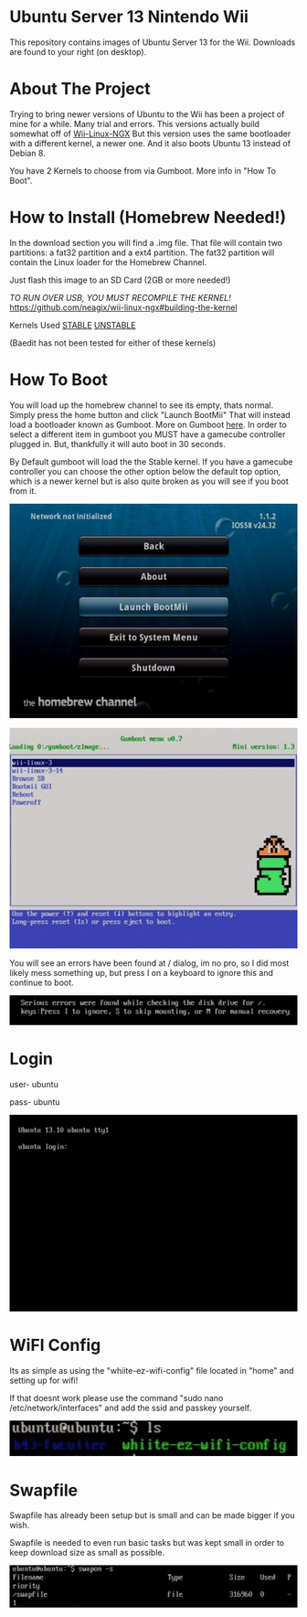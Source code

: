 # Ubuntu Server 13 Nintendo Wii



This repository contains images of Ubuntu Server 13 for the Wii. Downloads are found to your right (on desktop).

# About The Project
Trying to bring newer versions of Ubuntu to the Wii has been a project of mine for a while. Many trial and errors.
This versions actually build somewhat off of [Wii-Linux-NGX](https://github.com/neagix/wii-linux-ngx)
But this version uses the same bootloader with a different kernel, a newer one. And it also boots Ubuntu 13 instead of Debian 8.

You have 2 Kernels to choose from via Gumboot. More info in "How To Boot".

# How to Install (Homebrew Needed!)
In the download section you will find a .img file. That file will contain two partitions: a fat32 partition and a ext4 partition. The fat32 partition will contain the Linux loader for the Homebrew Channel.

Just flash this image to an SD Card (2GB or more needed!)

*TO RUN OVER USB, YOU MUST RECOMPILE THE KERNEL!*
https://github.com/neagix/wii-linux-ngx#building-the-kernel 

Kernels Used [STABLE](https://github.com/Wii-Linux/wii-linux-ngx/tree/stable-v3.x) [UNSTABLE](https://github.com/Wii-Linux/wii-linux-ngx/tree/stable-v3.14.19)

(Baedit has not been tested for either of these kernels)

# How To Boot
You will load up the homebrew channel to see its empty, thats normal. Simply press the home button and click "Launch BootMii"
That will instead load a bootloader known as Gumboot. More on Gumboot [here](https://neagix.github.io/gumboot/).
In order to select a different item in gumboot you MUST have a gamecube controller plugged in. But, thankfully it will auto boot in 30 seconds.

By Default gumboot will load the the Stable kernel. If you have a gamecube controller you can choose the other option below the default top option, which is a newer kernel but is also quite broken as you will see if you boot from it.

![alt text](https://github.com/Wiibuntu/Ubuntu14-Wii/blob/main/Screenshots/Screen%20Shot%202023-10-17%20at%205.50.29%20PM.png)

![alt text](https://github.com/Wiibuntu/Ubuntu-13.10-Wii/blob/main/Screenshots/Screenshot%202024-03-11%20115913.png?raw=true)

You will see an errors have been found at / dialog, im no pro, so I did most likely mess something up, but press I on a keyboard to ignore this and continue to boot.

![alt text](https://github.com/Wiibuntu/Ubuntu-13.10-Wii/blob/main/Screenshots/Screenshot%202024-03-11%20115949.png?raw=true)

# Login

user- ubuntu

pass- ubuntu

![alt text](https://github.com/Wiibuntu/Ubuntu-13.10-Wii/blob/main/Screenshots/Screenshot%202024-03-11%20120047.png?raw=true)

# WiFI Config
Its as simple as using the "whiite-ez-wifi-config" file located in "home" and setting up for wifi!

If that doesnt work please use the command "sudo nano /etc/network/interfaces" and add the ssid and passkey yourself.

![alt text](https://github.com/Wiibuntu/Ubuntu-13.10-Wii/blob/main/Screenshots/Screenshot%202024.png?raw=true)

# Swapfile
Swapfile has already been setup but is small and can be made bigger if you wish.

Swapfile is needed to even run basic tasks but was kept small in order to keep download size as small as possible. 

![alt text](https://github.com/Wiibuntu/Ubuntu-13.10-Wii/blob/main/Screenshots/Screenshot%202024-03-11%20120110.png?raw=true)
